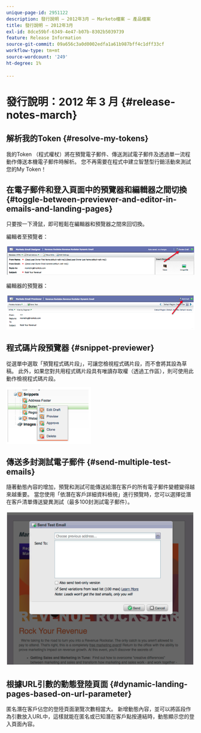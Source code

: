 ```yaml
---
unique-page-id: 2951122
description: 發行說明 — 2012年3月 — Marketo檔案 — 產品檔案
title: 發行說明 — 2012年3月
exl-id: 8dce59bf-6349-4e47-b07b-8302b5039739
feature: Release Information
source-git-commit: 09a656c3a0d0002edfa1a61b987bff4c1dff33cf
workflow-type: tm+mt
source-wordcount: '249'
ht-degree: 1%

---
```


# 發行說明：2012 年 3 月 {#release-notes-march}

## 解析我的Token {#resolve-my-tokens}

我的Token （程式權杖）將在預覽電子郵件、傳送測試電子郵件及透過單一流程動作傳送本機電子郵件時解析。 您不再需要在程式中建立智慧型行銷活動來測試您的My Token！

## 在電子郵件和登入頁面中的預覽器和編輯器之間切換 {#toggle-between-previewer-and-editor-in-emails-and-landing-pages}

只要按一下滑鼠，即可輕鬆在編輯器和預覽器之間來回切換。

編輯者至預覽者：

![](assets/image2014-9-23-10-3a0-3a13.png)

編輯器的預覽器：

![](assets/image2014-9-23-10-3a0-3a25.png)

## 程式碼片段預覽器 {#snippet-previewer}

從選單中選取「預覽程式碼片段」，可讓您檢視程式碼片段，而不會將其設為草稿。 此外，如果您對共用程式碼片段具有唯讀存取權（透過工作區），則可使用此動作檢視程式碼片段。

![](assets/image2014-9-23-10-3a0-3a37.png)

## 傳送多封測試電子郵件 {#send-multiple-test-emails}

隨著動態內容的增加，預覽和測試可能傳送給潛在客戶的所有電子郵件變體變得越來越重要。 當您使用「依潛在客戶詳細資料檢視」進行預覽時，您可以選擇從潛在客戶清單傳送變異測試（最多100封測試電子郵件）。

![](assets/image2014-9-23-10-3a0-3a50.png)

## 根據URL引數的動態登陸頁面 {#dynamic-landing-pages-based-on-url-parameter}

匿名潛在客戶佔您的登陸頁面瀏覽次數相當大。 新增動態內容，並可以將區段作為引數放入URL中，這樣就能在匿名或已知潛在客戶點按連結時，動態顯示您的登入頁面內容。
